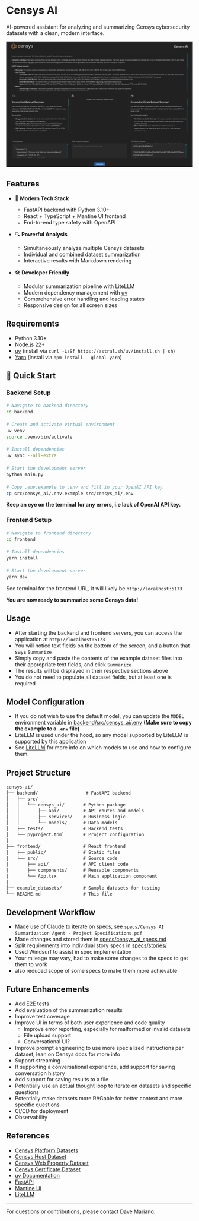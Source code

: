 # Censys AI

AI-powered assistant for analyzing and summarizing Censys cybersecurity datasets with a clean, modern interface.

![Censys AI Screenshot](screenshot.png)

## Features

* 🚀 **Modern Tech Stack**
  * FastAPI backend with Python 3.10+
  * React + TypeScript + Mantine UI frontend
  * End-to-end type safety with OpenAPI

* 🔍 **Powerful Analysis**
  * Simultaneously analyze multiple Censys datasets
  * Individual and combined dataset summarization
  * Interactive results with Markdown rendering

* 🛠 **Developer Friendly**
  * Modular summarization pipeline with LiteLLM
  * Modern dependency management with [uv](https://docs.astral.sh/uv/)
  * Comprehensive error handling and loading states
  * Responsive design for all screen sizes

## Requirements
* Python 3.10+
* Node.js 22+
* [uv](https://docs.astral.sh/uv/) (install via `curl -LsSf https://astral.sh/uv/install.sh | sh`)
* [Yarn](https://yarnpkg.com/) (install via `npm install --global yarn`)

## 🚀 Quick Start

### Backend Setup

```bash
# Navigate to backend directory
cd backend

# Create and activate virtual environment
uv venv
source .venv/bin/activate

# Install dependencies
uv sync --all-extra

# Start the development server
python main.py

# Copy .env.example to .env and fill in your OpenAI API key
cp src/censys_ai/.env.example src/censys_ai/.env
```

**Keep an eye on the terminal for any errors, i.e lack of OpenAI API key.**

### Frontend Setup

```bash
# Navigate to frontend directory
cd frontend

# Install dependencies
yarn install

# Start the development server
yarn dev
```

See terminal for the frontend URL, it will likely be `http://localhost:5173`

**You are now ready to summarize some Censys data!**

## Usage

* After starting the backend and frontend servers, you can access the application at `http://localhost:5173`
* You will notice text fields on the bottom of the screen, and a button that says `Summarize`
* Simply copy and paste the contents of the example dataset files into their appropriate text fields, and click `Summarize`
* The results will be displayed in their respective sections above
* You do not need to populate all dataset fields, but at least one is required

## Model Configuration

* If you do not wish to use the default model, you can update the `MODEL` environment variable in [backend/src/censys_ai/.env](backend/src/censys_ai/.env.example) **(Make sure to copy the example to a `.env` file)**
* LiteLLM is used under the hood, so any model supported by LiteLLM is supported by this application
* See [LiteLLM](https://docs.litellm.ai/docs/) for more info on which models to use and how to configure them.


## Project Structure

```
censys-ai/
├── backend/                  # FastAPI backend
│   ├── src/
│   │   └── censys_ai/       # Python package
│   │       ├── api/         # API routes and models
│   │       ├── services/    # Business logic
│   │       └── models/      # Data models
│   ├── tests/               # Backend tests
│   └── pyproject.toml       # Project configuration
│
├── frontend/                # React frontend
│   ├── public/              # Static files
│   └── src/                 # Source code
│       ├── api/             # API client code
│       ├── components/      # Reusable components
│       └── App.tsx          # Main application component
│
├── example_datasets/        # Sample datasets for testing
└── README.md                # This file
```

## Development Workflow
* Made use of Claude to iterate on specs, see `specs/Censys AI Summarization Agent - Project Specifications.pdf`
* Made changes and stored them in [specs/censys_ai_specs.md](specs/censys_ai_specs.md)
* Split requirements into individual story specs in [specs/stories/](specs/stories/)
* Used Windsurf to assist in spec implementation
* Your mileage may vary, had to make some changes to the specs to get them to work
* also reduced scope of some specs to make them more achievable

## Future Enhancements
* Add E2E tests
* Add evaluation of the summarization results
* Improve test coverage
* Improve UI in terms of both user experience and code quality
    * Improve error reporting, especially for malformed or invalid datasets
    * File upload support
    * Conversational UI?
* Improve prompt engineering to use more specialized instructions per dataset, lean on Censys docs for more info
* Support streaming
* If supporting a conversational experience, add support for saving conversation history
* Add support for saving results to a file
* Potentially use an actual thought loop to iterate on datasets and specific questions
* Potentially make datasets more RAGable for better context and more specific questions
* CI/CD for deployment
* Observability

## References
* [Censys Platform Datasets](https://docs.censys.com/docs/platform-datasets)
* [Censys Host Dataset](https://docs.censys.com/docs/platform-host-dataset)
* [Censys Web Property Dataset](https://docs.censys.com/docs/platform-web-property-dataset)
* [Censys Certificate Dataset](https://docs.censys.com/docs/platform-certificate-dataset)
* [uv Documentation](https://docs.astral.sh/uv/)
* [FastAPI](https://fastapi.tiangolo.com/)
* [Mantine UI](https://mantine.dev/)
* [LiteLLM](https://github.com/BerriAI/litellm)

---

For questions or contributions, please contact Dave Mariano.
